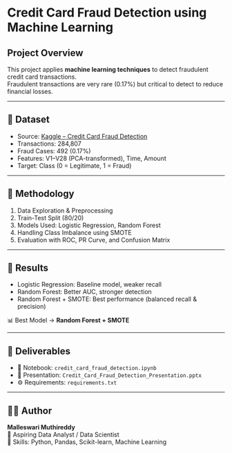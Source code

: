 # Credit Card Fraud Detection using Machine Learning

##  Project Overview
This project applies **machine learning techniques** to detect fraudulent credit card transactions.  
Fraudulent transactions are very rare (0.17%) but critical to detect to reduce financial losses.

---

## 🔹 Dataset
- Source: [Kaggle – Credit Card Fraud Detection](https://www.kaggle.com/mlg-ulb/creditcardfraud)  
- Transactions: 284,807  
- Fraud Cases: 492 (0.17%)  
- Features: V1–V28 (PCA-transformed), Time, Amount  
- Target: Class (0 = Legitimate, 1 = Fraud)  

---

## 🔹 Methodology
1. Data Exploration & Preprocessing  
2. Train-Test Split (80/20)  
3. Models Used: Logistic Regression, Random Forest  
4. Handling Class Imbalance using SMOTE  
5. Evaluation with ROC, PR Curve, and Confusion Matrix  

---

## 🔹 Results
- Logistic Regression: Baseline model, weaker recall  
- Random Forest: Better AUC, stronger detection  
- Random Forest + SMOTE: Best performance (balanced recall & precision)  

📊 Best Model → **Random Forest + SMOTE**

---

## 🔹 Deliverables
- 📓 Notebook: `credit_card_fraud_detection.ipynb`  
- 📑 Presentation: `Credit_Card_Fraud_Detection_Presentation.pptx`  
- ⚙️ Requirements: `requirements.txt`  

---

## 👩‍💻 Author
**Malleswari Muthireddy**  
💼 Aspiring Data Analyst / Data Scientist  
📌 Skills: Python, Pandas, Scikit-learn, Machine Learning  
